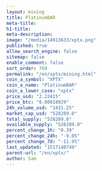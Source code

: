```yaml
---
layout: mining
title: PlatinumBAR
meta-title: 
h1-title: 
meta-description: 
image: "/media/14913633/xptx.png"
published: true
allow_search_engine: false
sitemap: false
enable_comment: false
sort_order: 769
permalink: "/en/xptx/mining.html"
coin_a_symbol: "XPTX"
coin_a_name: "PlatinumBAR"
coin_a_lower_case: "xptx"
price_usd: "2.22415"
price_btc: "0.00018929"
24h_volume_usd: "1431.25"
market_cap_usd: "528289.0"
total_supply: "528289.0"
available_supply: "528289.0"
percent_change_1h: "0.39"
percent_change_24h: "-9.05"
percent_change_7d: "-11.95"
last_updated: "1517140749"
parent-url: "/en/xptx/"
author: Sam
---
```


